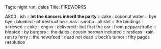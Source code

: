 Tags: night run, dales
Title: FIREWORKS
  
∆800 : ish :: **let the dancers inherit the party** :: cake : coconut water :: bye bye : bluebird : of destruction :: nas : samba : all shit :: the bindings : screwed :: coke : engov : delivered : but first the car : from pepparstraße :: bloated : by burgers :: the dales : cousin herman included :: restless : rain run to ferry :: the newsfeed : dead not dead :: beck’s tumor : fifty pages resolution